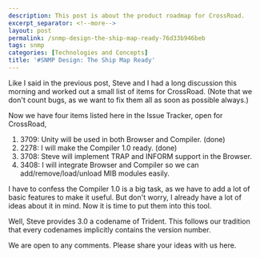 ```yaml
---
description: This post is about the product roadmap for CrossRoad.
excerpt_separator: <!--more-->
layout: post
permalink: /snmp-design-the-ship-map-ready-76d33b946beb
tags: snmp
categories: [Technologies and Concepts]
title: '#SNMP Design: The Ship Map Ready'
---
```

Like I said in the previous post, Steve and I had a long discussion this morning and worked out a small list of items for CrossRoad. (Note that we don't count bugs, as we want to fix them all as soon as possible always.)
<!--more-->

Now we have four items listed here in the Issue Tracker, open for CrossRoad,

1. 3709: Unity will be used in both Browser and Compiler. (done)
1. 2278: I will make the Compiler 1.0 ready. (done)
1. 3708: Steve will implement TRAP and INFORM support in the Browser.
1. 3408: I will integrate Browser and Compiler so we can add/remove/load/unload MIB modules easily.

I have to confess the Compiler 1.0 is a big task, as we have to add a lot of basic features to make it useful. But don't worry, I already have a lot of ideas about it in mind. Now it is time to put them into this tool.

Well, Steve provides 3.0 a codename of Trident. This follows our tradition that every codenames implicitly contains the version number.

We are open to any comments. Please share your ideas with us here.
